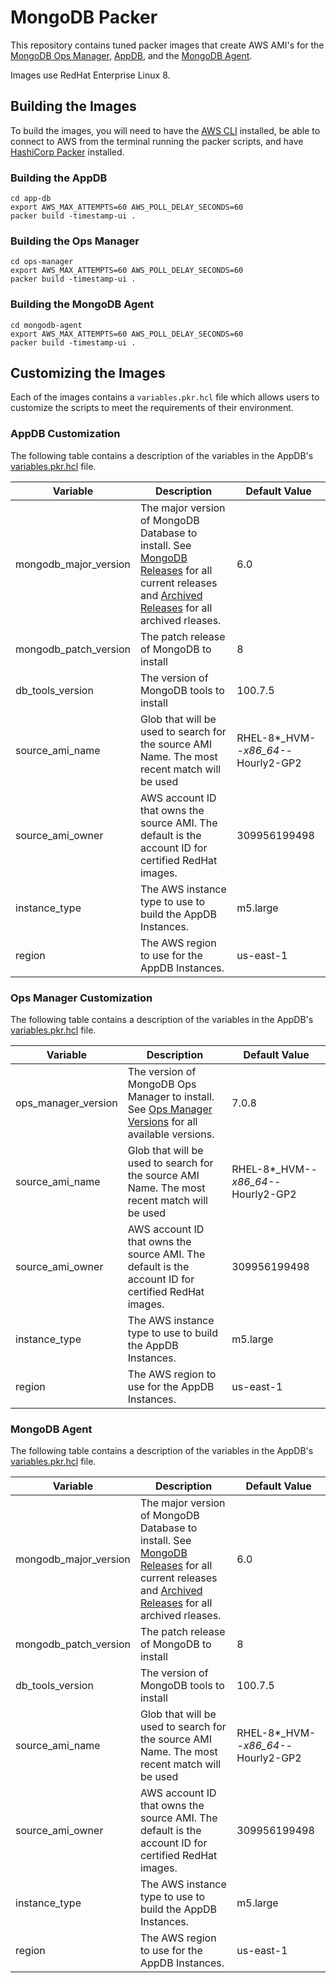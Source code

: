# MongoDB Packer

This repository contains tuned packer images that create AWS AMI's for
the [MongoDB Ops Manager](https://www.mongodb.com/docs/ops-manager/current/), [AppDB](https://www.mongodb.com/docs/ops-manager/current/tutorial/prepare-backing-mongodb-instances/), and the [MongoDB Agent](https://www.mongodb.com/docs/ops-manager/current/tutorial/nav/mongodb-agent/).

Images use RedHat Enterprise Linux 8.

## Building the Images

To build the images, you will need to have the [AWS CLI](https://aws.amazon.com/cli/) installed, be able to connect to AWS from the terminal running the packer scripts, and have [HashiCorp Packer](https://www.packer.io) installed.

### Building the AppDB

```shell
cd app-db
export AWS_MAX_ATTEMPTS=60 AWS_POLL_DELAY_SECONDS=60
packer build -timestamp-ui .
```

### Building the Ops Manager

```shell
cd ops-manager
export AWS_MAX_ATTEMPTS=60 AWS_POLL_DELAY_SECONDS=60
packer build -timestamp-ui .
```

### Building the MongoDB Agent

```shell
cd mongodb-agent
export AWS_MAX_ATTEMPTS=60 AWS_POLL_DELAY_SECONDS=60
packer build -timestamp-ui .
```

## Customizing the Images

Each of the images contains a `variables.pkr.hcl` file which allows users to customize the scripts to meet the requirements of their environment.

### AppDB Customization

The following table contains a description of the variables in the AppDB's [variables.pkr.hcl](./app-db/variables.pkr.hcl) file.

| Variable | Description | Default Value |
|----------|----------|----------|
| mongodb_major_version | The major version of MongoDB Database to install. See [MongoDB Releases](https://www.mongodb.com/try/download/enterprise-advanced/releases) for all current releases and [Archived Releases](https://www.mongodb.com/try/download/enterprise-advanced/releases/archive) for all archived rleases. | 6.0 |
| mongodb_patch_version | The patch release of MongoDB to install | 8 |
| db_tools_version | The version of MongoDB tools to install | 100.7.5 |
| source_ami_name | Glob that will be used to search for the source AMI Name. The most recent match will be used | RHEL-8*_HVM-*-x86_64-*-Hourly2-GP2 |
| source_ami_owner | AWS account ID that owns the source AMI. The default is the account ID for certified RedHat images. | 309956199498 |
| instance_type | The AWS instance type to use to build the AppDB Instances. | m5.large |
| region | The AWS region to use for the AppDB Instances. | us-east-1 |

### Ops Manager Customization

The following table contains a description of the variables in the AppDB's [variables.pkr.hcl](./ops-manager/variables.pkr.hcl) file.

| Variable | Description | Default Value |
|----------|----------|----------|
| ops_manager_version | The version of MongoDB Ops Manager to install.  See [Ops Manager Versions](https://www.mongodb.com/try/download/ops-manager) for all available versions. | 7.0.8 |
| source_ami_name | Glob that will be used to search for the source AMI Name. The most recent match will be used | RHEL-8*_HVM-*-x86_64-*-Hourly2-GP2 |
| source_ami_owner | AWS account ID that owns the source AMI. The default is the account ID for certified RedHat images. | 309956199498 |
| instance_type | The AWS instance type to use to build the AppDB Instances. | m5.large |
| region | The AWS region to use for the AppDB Instances. | us-east-1 |

### MongoDB Agent

The following table contains a description of the variables in the AppDB's [variables.pkr.hcl](./app-db/variables.pkr.hcl) file.

| Variable | Description | Default Value |
|----------|----------|----------|
| mongodb_major_version | The major version of MongoDB Database to install. See [MongoDB Releases](https://www.mongodb.com/try/download/enterprise-advanced/releases) for all current releases and [Archived Releases](https://www.mongodb.com/try/download/enterprise-advanced/releases/archive) for all archived rleases. | 6.0 |
| mongodb_patch_version | The patch release of MongoDB to install | 8 |
| db_tools_version | The version of MongoDB tools to install | 100.7.5 |
| source_ami_name | Glob that will be used to search for the source AMI Name. The most recent match will be used | RHEL-8*_HVM-*-x86_64-*-Hourly2-GP2 |
| source_ami_owner | AWS account ID that owns the source AMI. The default is the account ID for certified RedHat images. | 309956199498 |
| instance_type | The AWS instance type to use to build the AppDB Instances. | m5.large |
| region | The AWS region to use for the AppDB Instances. | us-east-1 |

